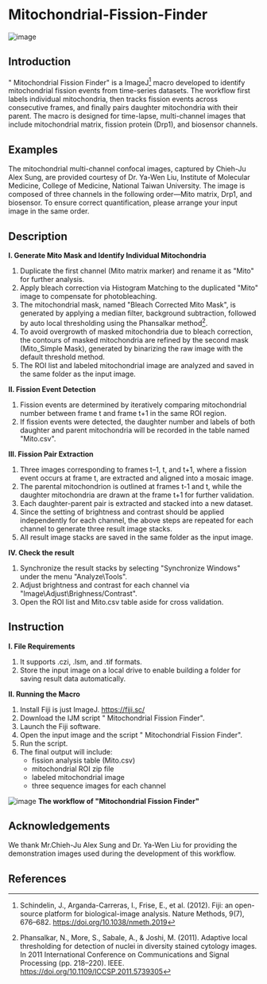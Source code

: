 # Mitochondrial-Fission-Finder
![image](https://github.com/user-attachments/assets/52fc410a-733f-4bee-aba5-e5005c6a2f98)


## Introduction

" Mitochondrial Fission Finder" is a ImageJ[^1] macro developed to identify mitochondrial fission events from time-series datasets. The workflow first labels individual mitochondria, then tracks fission events across consecutive frames, and finally pairs daughter mitochondria with their parent. The macro is designed for time-lapse, multi-channel images that include mitochondrial matrix, fission protein (Drp1), and biosensor channels.

## Examples
The mitochondrial multi-channel confocal images, captured by Chieh-Ju Alex Sung, are provided courtesy of Dr. Ya-Wen Liu, Institute of Molecular Medicine, College of Medicine, National Taiwan University. The image is composed of three channels in the following order—Mito matrix, Drp1, and biosensor. To ensure correct quantification, please arrange your input image in the same order.

## Description 

**I. Generate Mito Mask and Identify Individual Mitochondria**

1. Duplicate the first channel (Mito matrix marker) and rename it as "Mito" for further analysis.
2. Apply bleach correction via Histogram Matching to the duplicated "Mito" image to compensate for photobleaching.
3. The mitochondrial mask, named "Bleach Corrected Mito Mask", is generated by applying a median filter, background subtraction, followed by auto local thresholding using the Phansalkar method[^3]. 
4. To avoid overgrowth of masked mitochondria due to bleach correction, the contours of masked mitochondria are refined by the second mask (Mito_Simple Mask), generated by binarizing the raw image with the default threshold method. 
5. The ROI list and labeled mitochondrial image are analyzed and saved in the same folder as the input image.


**II. Fission Event Detection**
1. Fission events are determined by iteratively comparing mitochondrial number between frame t and frame t+1 in the same ROI region.
2. If fission events were detected, the daughter number and labels of both daughter and parent mitochondria will be recorded in the table named "Mito.csv". 

**III. Fission Pair Extraction**
1. Three images corresponding to frames t–1, t, and t+1, where a fission event occurs at frame t, are extracted and aligned into a mosaic image.
2. The parental mitochondrion is outlined at frames t-1 and t, while the daughter mitochondria are drawn at the frame t+1 for further validation. 
3. Each daughter-parent pair is extracted and stacked into a new dataset.
4. Since the setting of brightness and contrast should be applied independently for each channel, the above steps are repeated for each channel to generate three result image stacks.
5. All result image stacks are saved in the same folder as the input image.

**IV. Check the result**
1. Synchronize the result stacks by selecting "Synchronize Windows" under the menu "Analyze\Tools".
2. Adjust brightness and contrast for each channel via "Image\Adjust\Brighness/Contrast".
3. Open the ROI list and Mito.csv table aside for cross validation. 

## Instruction
**I. File Requirements**
1. It supports .czi, .lsm, and .tif formats.
2. Store the input image on a local drive to enable building a folder for saving result data automatically. 

**II. Running the Macro**
1. Install Fiji is just ImageJ. https://fiji.sc/
2. Download the IJM script " Mitochondrial Fission Finder".
3. Launch the Fiji software.
4. Open the input image and the script " Mitochondrial Fission Finder".
5. Run the script.
6. The final output will include:
   - fission analysis table (Mito.csv)
   - mitochondrial ROI zip file
   - labeled mitochondrial image
   - three sequence images for each channel

     
  ![image](https://github.com/user-attachments/assets/c346be2e-a03f-497b-a0e4-35dfc3be58e9)
**The workflow of "Mitochondrial Fission Finder"**


## Acknowledgements
We thank Mr.Chieh-Ju Alex Sung and Dr. Ya-Wen Liu for providing the demonstration images used during the development of this workflow.

## References

[^1]: Schindelin, J., Arganda-Carreras, I., Frise, E., et al. (2012). Fiji: an open-source platform for biological-image analysis. Nature Methods, 9(7), 676–682. https://doi.org/10.1038/nmeth.2019
[^2]: Kleele, T., Rey, T., Winter, J. et al. Distinct fission signatures predict mitochondrial degradation or biogenesis. Nature 593, 435–439 (2021). https://doi.org/10.1038/s41586-021-03510-6
[^3]: Phansalkar, N., More, S., Sabale, A., & Joshi, M. (2011). Adaptive local thresholding for detection of nuclei in diversity stained cytology images. In 2011 International Conference on Communications and Signal Processing (pp. 218–220). IEEE. https://doi.org/10.1109/ICCSP.2011.5739305


